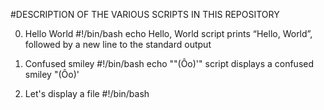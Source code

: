 #DESCRIPTION OF THE VARIOUS SCRIPTS IN THIS REPOSITORY

0. Hello World
#!/bin/bash
echo Hello, World
script prints “Hello, World”, followed by a new line to the standard output

1. Confused smiley
#!/bin/bash
echo "\"(Ôo)'"
script displays a confused smiley "(Ôo)'

2. Let's display a file
#!/bin/bash


